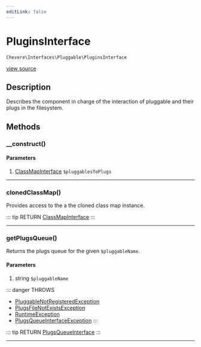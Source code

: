 ```yaml
---
editLink: false
---
```


# PluginsInterface

`Chevere\Interfaces\Pluggable\PluginsInterface`

[view source](https://github.com/chevere/chevere/blob/master/src/Chevere/Interfaces/Pluggable/PluginsInterface.php)

## Description

Describes the component in charge of the interaction of pluggable and their plugs in the filesystem.

## Methods

### __construct()

#### Parameters

1. [ClassMapInterface](../ClassMap/ClassMapInterface.md) `$pluggablesToPlugs`

---

### clonedClassMap()

Provides access to the a the cloned class map instance.

::: tip RETURN
[ClassMapInterface](../ClassMap/ClassMapInterface.md)
:::

---

### getPlugsQueue()

Returns the plugs queue for the given `$pluggableName`.

#### Parameters

1. string `$pluggableName`

::: danger THROWS
- [PluggableNotRegisteredException](../../Exceptions/Pluggable/PluggableNotRegisteredException.md) 
- [PlugsFileNotExistsException](../../Exceptions/Pluggable/PlugsFileNotExistsException.md) 
- [RuntimeException](../../Exceptions/Core/RuntimeException.md) 
- [PlugsQueueInterfaceException](../../Exceptions/Pluggable/PlugsQueueInterfaceException.md) 
:::

::: tip RETURN
[PlugsQueueInterface](./PlugsQueueInterface.md)
:::

---
